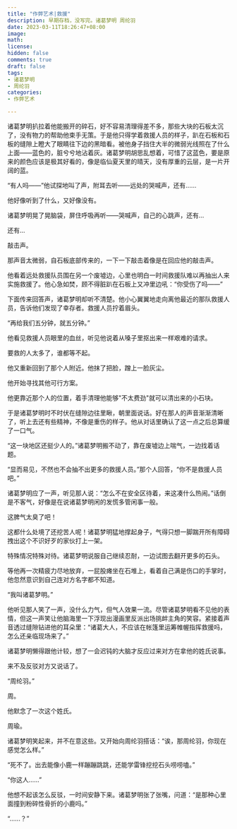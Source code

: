 ```yaml
---
title: "作弊艺术|救援"
description: 早期存档，没写完。诸葛梦明 周纶羽
date: 2023-03-11T18:26:47+08:00 
image: 
math: 
license: 
hidden: false
comments: true
draft: false
tags:
- 诸葛梦明
- 周纶羽
categories:
- 作弊艺术

---
```

诸葛梦明扒拉着他能搬开的碎石，好不容易清理得差不多，那些大块的石板太沉了，没有物力的帮助他束手无策。于是他只得学着救援人员的样子，趴在石板和石板的缝隙上瞪大了眼睛往下边的黑暗看。被他身子挡住大半的微弱光线照在了什么上面——蓝色的，脏兮兮地沾着灰。诸葛梦明胡思乱想着，可惜了这蓝色，要是原来的颜色应该是极其好看的，像是临仙夏天里的晴天，没有厚重的云层，是一片开阔的蓝。

“有人吗——”他试探地叫了声，附耳去听——远处的哭喊声，还有......

他好像听到了什么，又好像没有。

诸葛梦明晃了晃脑袋，屏住呼吸再听——哭喊声，自己的心跳声，还有...

还有...

敲击声。

那声音太微弱，自石板底部传来的，一下一下敲击着像是在回应他的敲击声。

他看着远处救援队员围在另一个废墟边，心里也明白一时间救援队难以再抽出人来实施救援了。他心急如焚，顾不得脏趴在石板上又冲里边吼：“你受伤了吗——”

下面传来回答声，诸葛梦明却听不清楚。他小心翼翼地走向离他最近的那队救援人员，告诉他们发现了幸存者。救援人员拧着眉头。

“再给我们五分钟，就五分钟。”

他看见救援人员眼里的血丝，听见他说着从嗓子里抠出来一样艰难的请求。

要救的人太多了，谁都等不起。

他又重新回到了那个人附近。他抹了把脸，蹭上一脸灰尘。

他开始寻找其他可行方案。

他更靠近那个人的位置，着手清理他能够"不太费劲"就可以清出来的小石块。

于是诸葛梦明时不时伏在缝隙边往里瞅，朝里面说话。好在那人的声音渐渐清晰了，听上去还有些精神，不像是重伤的样子。他从对话里确认了这一点之后总算缓了一口气。

“这一块地区还挺少人的。”诸葛梦明搬不动了，靠在废墟边上喘气，一边找着话题。

“显而易见，不然也不会抽不出更多的救援人员。”那个人回答，“你不是救援人员吧。”

诸葛梦明应了一声，听见那人说：“怎么不在安全区待着，来这凑什么热闹。”话倒是不客气，好像是在说诸葛梦明闲的发慌多管闲事一般。

这脾气太臭了吧！

这都什么处境了还挖苦人呢！诸葛梦明猛地撑起身子，气得只想一脚踹开所有障碍拽出这个不识好歹的家伙打上一架。

特殊情况特殊对待。诸葛梦明说服自己继续忍耐，一边试图去翻开更多的石头。

等他再一次精疲力尽地放弃，一屁股瘫坐在石堆上，看着自己满是伤口的手掌时，他忽然意识到自己连对方名字都不知道。

“我叫诸葛梦明。”

他听见那人笑了一声，没什么力气，但气人效果一流。尽管诸葛梦明看不见他的表情，但这一声笑让他脑海里一下浮现出漫画里反派出场挑衅主角的笑容。紧接着声音透过缝隙钻进他的耳朵里：“诸葛大人，不应该在帐篷里运筹帷幄指挥救援吗，怎么还亲临现场来了。”

诸葛梦明懒得跟他计较，想了一会迟钝的大脑才反应过来对方在拿他的姓氏说事。

来不及反驳对方又说话了。

“周纶羽。”

周。

他默念了一次这个姓氏。

周瑜。

诸葛梦明笑起来，并不在意这些。又开始向周纶羽搭话：“诶，那周纶羽，你现在感觉怎么样。”

“死不了。出去能像小鹿一样蹦蹦跳跳，还能学雷锋挖挖石头唠唠嗑。”

“你这人......”

他想不起该怎么反驳，一时间安静下来。诸葛梦明张了张嘴，问道：“是那种心里面撞到粉碎性骨折的小鹿吗。”

“......？”